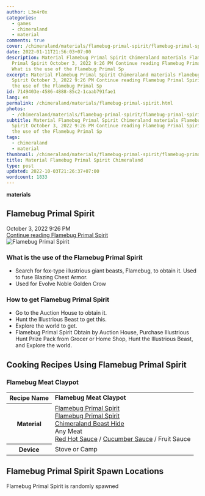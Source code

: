 ```yaml
---
author: L3n4r0x
categories:
  - games
  - chimeraland
  - material
comments: true
cover: /chimeraland/materials/flamebug-primal-spirit/flamebug-primal-spirit.webp
date: 2022-01-11T21:56:03+07:00
description: Material Flamebug Primal Spirit Chimeraland materials Flamebug
  Primal Spirit October 3, 2022 9:26 PM Continue reading Flamebug Primal Spirit
  What is the use of the Flamebug Primal Sp
excerpt: Material Flamebug Primal Spirit Chimeraland materials Flamebug Primal
  Spirit October 3, 2022 9:26 PM Continue reading Flamebug Primal Spirit What is
  the use of the Flamebug Primal Sp
id: 7149403e-4586-4888-85c2-1caab791fae1
lang: en
permalink: /chimeraland/materials/flamebug-primal-spirit.html
photos:
  - /chimeraland/materials/flamebug-primal-spirit/flamebug-primal-spirit.webp
subtitle: Material Flamebug Primal Spirit Chimeraland materials Flamebug Primal
  Spirit October 3, 2022 9:26 PM Continue reading Flamebug Primal Spirit What is
  the use of the Flamebug Primal Sp
tags:
  - chimeraland
  - material
thumbnail: /chimeraland/materials/flamebug-primal-spirit/flamebug-primal-spirit.webp
title: Material Flamebug Primal Spirit Chimeraland
type: post
updated: 2022-10-03T21:26:37+07:00
wordcount: 1833
---
```


<link
  rel="stylesheet"
  href="https://rawcdn.githack.com/dimaslanjaka/Web-Manajemen/870a349/css/bootstrap-5-3-0-alpha3-wrapper.css"
/>
<section id="bootstrap-wrapper">
  <div data-bs-theme="dark">
    <div
      class="row g-0 border rounded overflow-hidden flex-md-row mb-4 shadow-sm position-relative bg-dark text-light"
    >
      <div class="col p-4 d-flex flex-column position-static">
        <strong class="d-inline-block mb-2 text-success">materials</strong>
        <h2 class="mb-0">Flamebug Primal Spirit</h2>
        <div class="mb-1 text-muted">October 3, 2022 9:26 PM</div>
        <a
          href="/chimeraland/materials/flamebug-primal-spirit.html"
          class="stretched-link d-none text-primary"
          >Continue reading Flamebug Primal Spirit</a
        >
      </div>
      <div class="col-auto d-none d-md-block d-lg-block">
        <img
          src="https://www.webmanajemen.com/chimeraland/materials/flamebug-primal-spirit/flamebug-primal-spirit.webp"
          alt="Flamebug Primal Spirit"
        />
      </div>
    </div>
    <div class="row">
      <div class="col-lg-6 col-12 mb-2">
        <div class="card">
          <div class="card-body">
            <h3 class="card-title">
              What is the use of the Flamebug Primal Spirit
            </h3>
            <div class="card-text">
              <ul>
                <li>
                  Search for fox-type illustrious giant beasts, Flamebug, to
                  obtain it. Used to fuse Blazing Chest Armor.
                </li>
                <li>Used for Evolve Noble Golden Crow</li>
              </ul>
            </div>
          </div>
        </div>
      </div>
      <div class="col-lg-6 col-12 mb-2">
        <div class="card">
          <div class="card-body">
            <h3 class="card-title">How to get Flamebug Primal Spirit</h3>
            <div class="card-text">
              <ul>
                <li>Go to the Auction House to obtain it.</li>
                <li>Hunt the Illustrious Beast to get this.</li>
                <li>Explore the world to get.</li>
                <li>
                  Flamebug Primal Spirit Obtain by Auction House, Purchase
                  Illustrious Hunt Prize Pack from Grocer or Home Shop, Hunt the
                  Illustrious Beast, and Explore the world.
                </li>
              </ul>
            </div>
          </div>
        </div>
      </div>
      <div class="col-12 mb-2">
        <h2 id="cookable">Cooking Recipes Using Flamebug Primal Spirit</h2>
        <div id="recipe-flamebug-meat-claypot">
          <h3 id="item-flamebug-meat-claypot">Flamebug Meat Claypot</h3>
          <div class="mb-2">
            <table class="table">
              <tr>
                <th>Recipe Name</th>
                <td><b>Flamebug Meat Claypot</b></td>
              </tr>
              <tr>
                <th>Material</th>
                <td>
                  <a
                    class="text-decoration-none text-primary"
                    href="/chimeraland/materials/flamebug-primal-spirit.html"
                    >Flamebug Primal Spirit</a
                  ><br /><a
                    class="text-decoration-none text-primary"
                    href="/chimeraland/materials/flamebug-primal-spirit.html"
                    >Flamebug Primal Spirit</a
                  ><br /><a
                    class="text-decoration-none text-primary"
                    href="/chimeraland/materials/chimeraland-beast-hide.html"
                    >Chimeraland Beast Hide</a
                  ><br />Any Meat<br /><a
                    class="text-decoration-none text-primary"
                    href="/chimeraland/recipes/red-hot-sauce.html"
                    >Red Hot Sauce</a
                  ><span> / </span
                  ><a
                    class="text-decoration-none text-primary"
                    href="/chimeraland/recipes/cucumber-sauce.html"
                    >Cucumber Sauce</a
                  ><span> / </span>Fruit Sauce
                </td>
              </tr>
              <tr>
                <th>Device</th>
                <td>Stove or Camp</td>
              </tr>
            </table>
          </div>
        </div>
      </div>
      <div class="col-12 mb-2">
        <h2>Flamebug Primal Spirit Spawn Locations</h2>
        <p>Flamebug Primal Spirit is randomly spawned</p>
      </div>
    </div>
  </div>
</section>